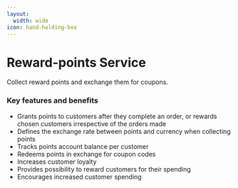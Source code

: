 ```yaml
---
layout:
  width: wide
icon: hand-holding-box
---
```


# Reward-points Service

Collect reward points and exchange them for coupons.

### Key features and benefits

* Grants points to customers after they complete an order, or rewards chosen customers irrespective of the orders made
* Defines the exchange rate between points and currency when collecting points
* Tracks points account balance per customer
* Redeems points in exchange for coupon codes
* Increases customer loyalty
* Provides possibility to reward customers for their spending
* Encourages increased customer spending
